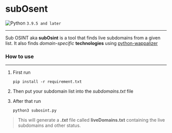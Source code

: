 # subOsent 
![Python](https://img.shields.io/badge/-Python-black?style=flat-square&logo=Python) `3.9.5 and later`
_______________________
Sub OSINT aka **subOsint** is a tool that finds live subdomains from a given list. It also finds *domain-specific* **technologies** using [python-wappalizer](https://pypi.org/project/python-Wappalyzer/)

### How to use
________________________
1. First run
    
    `pip install -r requirement.txt`

2. Then put your subdomain list into the *subdomains.txt* file

3. After that run

    `python3 subosint.py`

> This will generate a ***.txt*** file called **liveDomains.txt** containing the live subdomains and other status.
